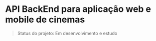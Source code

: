 <h1>API BackEnd para aplicação web e mobile de cinemas</h1>

> Status do projeto: Em desenvolvimento e estudo
